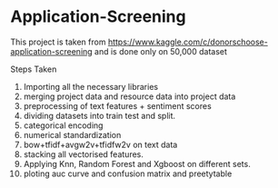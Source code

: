 # Application-Screening
This project is taken from https://www.kaggle.com/c/donorschoose-application-screening and is done only on 50,000 dataset

Steps Taken

1. Importing all the necessary libraries
2. merging project data and resource data into project data
3. preprocessing of text features + sentiment scores
4. dividing datasets into train test and split.
5. categorical encoding
6. numerical standardization
7. bow+tfidf+avgw2v+tfidfw2v on text data
8. stacking all vectorised features.
9. Applying Knn, Random Forest and Xgboost on different sets.
10. ploting auc curve and confusion matrix and preetytable
